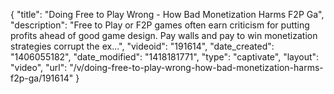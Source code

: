 {
    "title": "Doing Free to Play Wrong - How Bad Monetization Harms F2P Ga",
    "description": "Free to Play or F2P games often earn criticism for putting profits ahead of good game design. Pay walls and pay to win monetization strategies corrupt the ex...",
    "videoid": "191614",
    "date_created": "1406055182",
    "date_modified": "1418181771",
    "type": "captivate",
    "layout": "video",
    "url": "\/v\/doing-free-to-play-wrong-how-bad-monetization-harms-f2p-ga\/191614"
}